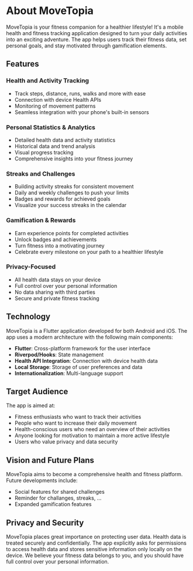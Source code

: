 # About MoveTopia

MoveTopia is your fitness companion for a healthier lifestyle! It's a mobile health and fitness tracking application designed to turn your daily activities into an exciting adventure. The app helps users track their fitness data, set personal goals, and stay motivated through gamification elements.

## Features

### Health and Activity Tracking
- Track steps, distance, runs, walks and more with ease
- Connection with device Health APIs
- Monitoring of movement patterns
- Seamless integration with your phone's built-in sensors

### Personal Statistics & Analytics
- Detailed health data and activity statistics
- Historical data and trend analysis
- Visual progress tracking
- Comprehensive insights into your fitness journey

### Streaks and Challenges
- Building activity streaks for consistent movement
- Daily and weekly challenges to push your limits
- Badges and rewards for achieved goals
- Visualize your success streaks in the calendar

### Gamification & Rewards
- Earn experience points for completed activities
- Unlock badges and achievements
- Turn fitness into a motivating journey
- Celebrate every milestone on your path to a healthier lifestyle

### Privacy-Focused
- All health data stays on your device
- Full control over your personal information
- No data sharing with third parties
- Secure and private fitness tracking

## Technology

MoveTopia is a Flutter application developed for both Android and iOS. The app uses a modern architecture with the following main components:

- **Flutter**: Cross-platform framework for the user interface
- **Riverpod/Hooks**: State management
- **Health API Integration**: Connection with device health data
- **Local Storage**: Storage of user preferences and data
- **Internationalization**: Multi-language support

## Target Audience

The app is aimed at:
- Fitness enthusiasts who want to track their activities
- People who want to increase their daily movement
- Health-conscious users who need an overview of their activities
- Anyone looking for motivation to maintain a more active lifestyle
- Users who value privacy and data security

## Vision and Future Plans

MoveTopia aims to become a comprehensive health and fitness platform. Future developments include:

- Social features for shared challenges
- Reminder for challanges, streaks, ...
- Expanded gamification features

## Privacy and Security

MoveTopia places great importance on protecting user data. Health data is treated securely and confidentially. The app explicitly asks for permissions to access health data and stores sensitive information only locally on the device. We believe your fitness data belongs to you, and you should have full control over your personal information. 